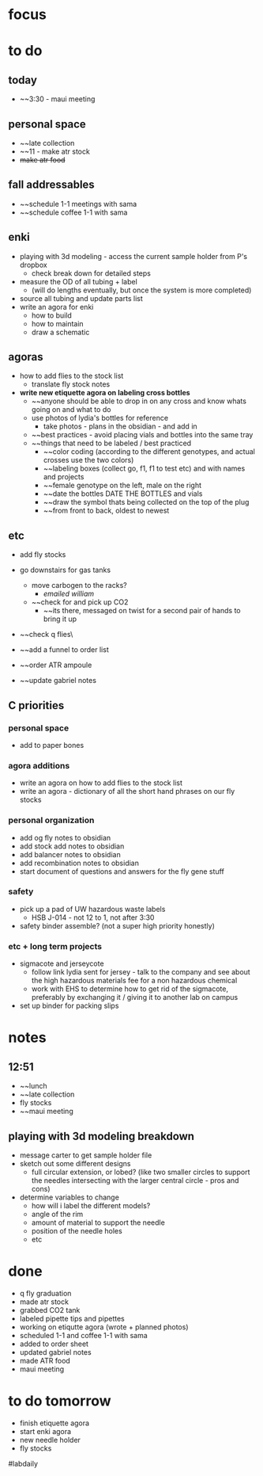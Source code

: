 # focus

# to do
## today
- ~~3:30 - maui meeting
## personal space
- ~~late collection
- ~~11 - make atr stock
- ~~make atr food~~ 

## fall addressables
- ~~schedule 1-1 meetings with sama
- ~~schedule coffee 1-1 with sama
## enki
- playing with 3d modeling - access the current sample holder from P's dropbox
	- check break down for detailed steps
- measure the OD of all tubing + label
	- (will do lengths eventually, but once the system is more completed)
- source all tubing and update parts list
- write an agora for enki
	- how to build 
	- how to maintain
	- draw a schematic

## agoras
- how to add flies to the stock list
	- translate fly stock notes
- **write new etiquette agora on labeling cross bottles**
	- ~~anyone should be able to drop in on any cross and know whats going on and what to do
	- use photos of lydia's bottles for reference
		- take photos - plans in the obsidian - and add in
	- ~~best practices - avoid placing vials and bottles into the same tray
	- ~~things that need to be labeled / best practiced
		- ~~color coding (according to the different genotypes, and actual crosses use the two colors) 
		- ~~labeling boxes (collect go, f1, f1 to test etc) and with names and projects 
		- ~~female genotype on the left, male on the right
		- ~~date the bottles DATE THE BOTTLES and vials
		- ~~draw the symbol thats being collected on the top of the plug
		- ~~from front to back, oldest to newest
## etc
- add fly stocks

- go downstairs for gas tanks
	- move carbogen to the racks?
		- *emailed william*
	- ~~check for and pick up CO2
		- ~~its there, messaged on twist for a second pair of hands to bring it up

- ~~check q flies\

- ~~add a funnel to order list
- ~~order ATR ampoule
- ~~update gabriel notes
## C priorities 
### personal space
- add to paper bones
### agora additions
- write an agora on how to add flies to the stock list
- write an agora - dictionary of all the short hand phrases on our fly stocks
### personal organization
- add og fly notes to obsidian
- add stock add notes to obsidian
- add balancer notes to obsidian
- add recombination notes to obsidian
- start document of questions and answers for the fly gene stuff
### safety
- pick up a pad of UW hazardous waste labels 
	- HSB J-014 - not 12 to 1, not after 3:30
- safety binder assemble? (not a super high priority honestly)
### etc + long term projects
- sigmacote and jerseycote
	- follow link lydia sent for jersey - talk to the company and see about the high hazardous materials fee for a non hazardous chemical
	- work with EHS to determine how to get rid of the sigmacote, preferably by exchanging it / giving it to another lab on campus
- set up binder for packing slips

# notes

## 12:51
- ~~lunch
- ~~late collection
- fly stocks
- ~~maui meeting
## playing with 3d modeling breakdown
- message carter to get sample holder file
- sketch out some different designs
	- full circular extension, or lobed? (like two smaller circles to support the needles intersecting with the larger central circle - pros and cons)
- determine variables to change 
	- how will i label the different models?
	- angle of the rim
	- amount of material to support the needle
	- position of the needle holes
	- etc


# done
- q fly graduation
- made atr stock
- grabbed CO2 tank
- labeled pipette tips and pipettes 
- working on etiqutte agora (wrote + planned photos)
- scheduled 1-1 and coffee 1-1 with sama
- added to order sheet
- updated gabriel notes
- made ATR food
- maui meeting
# to do tomorrow
- finish etiquette agora
- start enki agora
- new needle holder
- fly stocks

#labdaily 